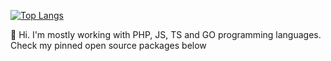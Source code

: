 [![Top Langs](https://github-readme-stats.vercel.app/api/top-langs/?username=SerhiiCho)](https://serhii.io)

👋 Hi. I'm mostly working with PHP, JS, TS and GO programming languages. Check my pinned open source packages below

